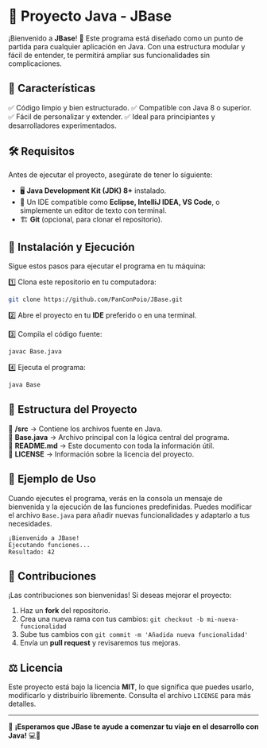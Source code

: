 # 🚀 Proyecto Java - JBase

¡Bienvenido a **JBase**! 🎉 Este programa está diseñado como un punto de partida para cualquier aplicación en Java. Con una estructura modular y fácil de entender, te permitirá ampliar sus funcionalidades sin complicaciones.

## 📌 Características

✅ Código limpio y bien estructurado.
✅ Compatible con Java 8 o superior.
✅ Fácil de personalizar y extender.
✅ Ideal para principiantes y desarrolladores experimentados.

## 🛠️ Requisitos

Antes de ejecutar el proyecto, asegúrate de tener lo siguiente:

- 🖥️ **Java Development Kit (JDK) 8+** instalado.
- 📝 Un IDE compatible como **Eclipse, IntelliJ IDEA, VS Code**, o simplemente un editor de texto con terminal.
- 🏗️ **Git** (opcional, para clonar el repositorio).

## 🚀 Instalación y Ejecución

Sigue estos pasos para ejecutar el programa en tu máquina:

1️⃣ Clona este repositorio en tu computadora:
   ```sh
   git clone https://github.com/PanConPoio/JBase.git
   ```

2️⃣ Abre el proyecto en tu **IDE** preferido o en una terminal.

3️⃣ Compila el código fuente:
   ```sh
   javac Base.java
   ```

4️⃣ Ejecuta el programa:
   ```sh
   java Base
   ```

## 📂 Estructura del Proyecto

📁 **/src** → Contiene los archivos fuente en Java.  
📄 **Base.java** → Archivo principal con la lógica central del programa.  
📜 **README.md** → Este documento con toda la información útil.  
📑 **LICENSE** → Información sobre la licencia del proyecto.

## 🎯 Ejemplo de Uso

Cuando ejecutes el programa, verás en la consola un mensaje de bienvenida y la ejecución de las funciones predefinidas. Puedes modificar el archivo `Base.java` para añadir nuevas funcionalidades y adaptarlo a tus necesidades.

```
¡Bienvenido a JBase!
Ejecutando funciones...
Resultado: 42
```

## 🤝 Contribuciones

¡Las contribuciones son bienvenidas! Si deseas mejorar el proyecto:

1. Haz un **fork** del repositorio.
2. Crea una nueva rama con tus cambios: `git checkout -b mi-nueva-funcionalidad`
3. Sube tus cambios con `git commit -m 'Añadida nueva funcionalidad'`
4. Envía un **pull request** y revisaremos tus mejoras.

## ⚖️ Licencia

Este proyecto está bajo la licencia **MIT**, lo que significa que puedes usarlo, modificarlo y distribuirlo libremente. Consulta el archivo `LICENSE` para más detalles.

---

🚀 **¡Esperamos que JBase te ayude a comenzar tu viaje en el desarrollo con Java!** 💻🎯

